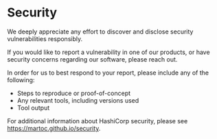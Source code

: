 # Security

We deeply appreciate any effort to discover and disclose security vulnerabilities responsibly.

If you would like to report a vulnerability in one of our products, or have security concerns regarding our software, please reach out.

In order for us to best respond to your report, please include any of the following:

* Steps to reproduce or proof-of-concept
* Any relevant tools, including versions used
* Tool output

For additional information about HashiCorp security, please see https://martoc.github.io/security.
